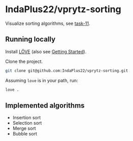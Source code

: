 # IndaPlus22/vprytz-sorting

Visualize sorting algorithms, see [task-11](https://github.com/IndaPlus22/AssignmentInstructions-BlueNote/tree/main/task-11).

## Running locally

Install [LÖVE](https://love2d.org/) (also see [Getting Started](https://love2d.org/wiki/Getting_Started)).

Clone the project.

```bash
git clone git@github.com:IndaPlus22/vprytz-sorting.git
```

Assuming `love` is in your path, run:

```bash
love .
```

## Implemented algorithms

- Insertion sort
- Selection sort
- Merge sort
- Bubble sort

